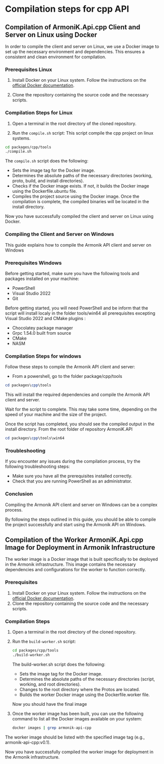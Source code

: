 # Compilation steps for cpp API

## Compilation of ArmoniK.Api.cpp Client and Server on Linux using Docker

In order to compile the client and server on Linux, we use a Docker image to set up the necessary environment and dependencies. This ensures a consistent and clean environment for compilation.

### Prerequisites Linux

1. Install Docker on your Linux system. Follow the instructions on the [official Docker documentation](https://docs.docker.com/engine/install/).

2. Clone the repository containing the source code and the necessary scripts.

### Compilation Steps for Linux

1. Open a terminal in the root directory of the cloned repository.

2. Run the `compile.sh` script:
This script compile the cpp project on linux systems.

```bash
cd packages/cpp/tools
./compile.sh
```

The `compile.sh` script does the following:

- Sets the image tag for the Docker image.
- Determines the absolute paths of the necessary directories (working, proto, build, and install directories).
- Checks if the Docker image exists. If not, it builds the Docker image using the Dockerfile.ubuntu file.
- Compiles the project source using the Docker image.
Once the compilation is complete, the compiled binaries will be located in the install directory.

Now you have successfully compiled the client and server on Linux using Docker.

### Compiling the Client and Server on Windows

This guide explains how to compile the Armonik API client and server on Windows

### Prerequisites Windows

Before getting started, make sure you have the following tools and packages installed on your machine:
- PowerShell
- Visual Studio 2022
- Git

Before getting started, you will need PowerShell and be inform that the script will install localy in the folder tools/win64 all prerequisites excepting Visual Studio 2022 and CMake plugins :

- Chocolatey package manager
- Grpc 1.54.0 built from source
- CMake
- NASM

### Compilation Steps for windows

Follow these steps to compile the Armonik API client and server:

- From a powershell, go to the folder package/cpp/tools

```powershell
cd packages\cpp\tools
```

This will install the required dependencies and compile the Armonik API client and server.

Wait for the script to complete. This may take some time, depending on the speed of your machine and the size of the project.

Once the script has completed, you should see the compiled output in the install directory. From the root folder of repository ArmoniK.API

```powershell
cd packages\cpp\tools\win64
```

### Troubleshooting

If you encounter any issues during the compilation process, try the following troubleshooting steps:

- Make sure you have all the prerequisites installed correctly.
- Check that you are running PowerShell as an administrator.

### Conclusion

Compiling the Armonik API client and server on Windows can be a complex process.

By following the steps outlined in this guide, you should be able to compile the project successfully and start using the Armonik API on Windows.

## Compilation of the Worker ArmoniK.Api.cpp Image for Deployment in Armonik Infrastructure

The worker image is a Docker image that is built specifically to be deployed in the Armonik infrastructure. This image contains the necessary dependencies and configurations for the worker to function correctly.

### Prerequisites

1. Install Docker on your Linux system. Follow the instructions on the [official Docker documentation](https://docs.docker.com/engine/install/).
2. Clone the repository containing the source code and the necessary scripts.

### Compilation Steps

1. Open a terminal in the root directory of the cloned repository.
2. Run the `build-worker.sh` script:

   ```bash
   cd packages/cpp/tools
   ./build-worker.sh
   ```

   The build-worker.sh script does the following:

   - Sets the image tag for the Docker image.
   - Determines the absolute paths of the necessary directories (script, working, and root directories).
   - Changes to the root directory where the Protos are located.
   - Builds the worker Docker image using the Dockerfile.worker file.

   Now you should have the final image

3. Once the worker image has been built, you can use the following command to list all the Docker images available on your system:

   ```bash
   docker images | grep armonik-api-cpp
   ```

The worker image should be listed with the specified image tag (e.g., armonik-api-cpp:v0.1).

Now you have successfully compiled the worker image for deployment in the Armonik infrastructure.
